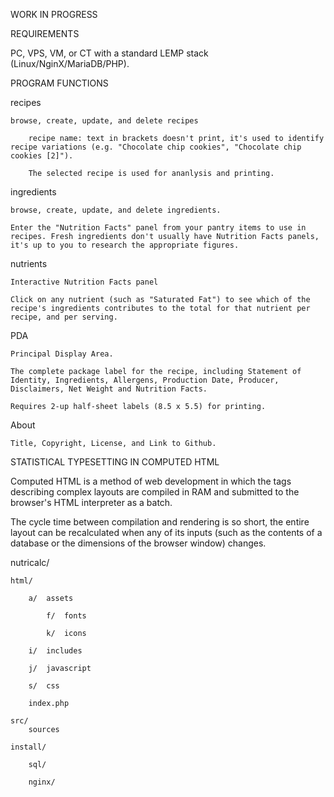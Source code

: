 WORK IN PROGRESS


REQUIREMENTS	

PC, VPS, VM, or CT with a standard LEMP stack (Linux/NginX/MariaDB/PHP).


PROGRAM FUNCTIONS

recipes

	browse, create, update, and delete recipes

		recipe name: text in brackets doesn't print, it's used to identify recipe variations (e.g. "Chocolate chip cookies", "Chocolate chip cookies [2]").

		The selected recipe is used for ananlysis and printing.

ingredients

	browse, create, update, and delete ingredients.

	Enter the "Nutrition Facts" panel from your pantry items to use in recipes. Fresh ingredients don't usually have Nutrition Facts panels, it's up to you to research the appropriate figures. 

nutrients

	Interactive Nutrition Facts panel

	Click on any nutrient (such as "Saturated Fat") to see which of the recipe's ingredients contributes to the total for that nutrient per recipe, and per serving.

PDA
	
	Principal Display Area. 

	The complete package label for the recipe, including Statement of Identity, Ingredients, Allergens, Production Date, Producer, Disclaimers, Net Weight and Nutrition Facts.

	Requires 2-up half-sheet labels (8.5 x 5.5) for printing.

About

	Title, Copyright, License, and Link to Github.





STATISTICAL TYPESETTING IN COMPUTED HTML

Computed HTML is a method of web development in which the tags describing complex layouts are compiled in RAM and submitted to the browser's HTML interpreter as a batch. 

The cycle time between compilation and rendering is so short, the entire layout can be recalculated when any of its inputs (such as the contents of a database or the dimensions of the browser window) changes. 


nutricalc/

	html/

		a/	assets

			f/	fonts

			k/	icons

		i/	includes

		j/	javascript

		s/	css

		index.php

	src/
		sources

	install/

		sql/

		nginx/










